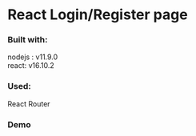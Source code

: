 # React Login/Register page 

### Built with:
<p>nodejs : v11.9.0 <br>
react: v16.10.2</p>

### Used:
React Router

### Demo

